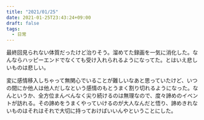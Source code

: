 ```yaml
---
title: "2021/01/25"
date: 2021-01-25T23:43:24+09:00
draft: false
tags: 
  - 日常
---
```


最終回見られない体質だったけど治りそう。溜めてた録画を一気に消化した。なんならハッピーエンドでなくても受け入れられるようになってた。とはいえ悲しいものは悲しい。

変に感情移入しちゃって無関心でいることが難しいなあと思っていたけど、いつの間にか他人は他人だしなという感情のもとうまく割り切れるようになった。なんというか、全方位まんべんなく尖り続けるのは無理なので、度々諦めのイベントが訪れる。その諦めをうまくやっていけるのが大人なんだと悟り、諦めきれないものはそれはそれで大切に持っておけばいいんやということにした。
